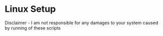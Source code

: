 # Linux Setup

Disclaimer - I am not responsible for any damages to your system caused by running of these scripts


